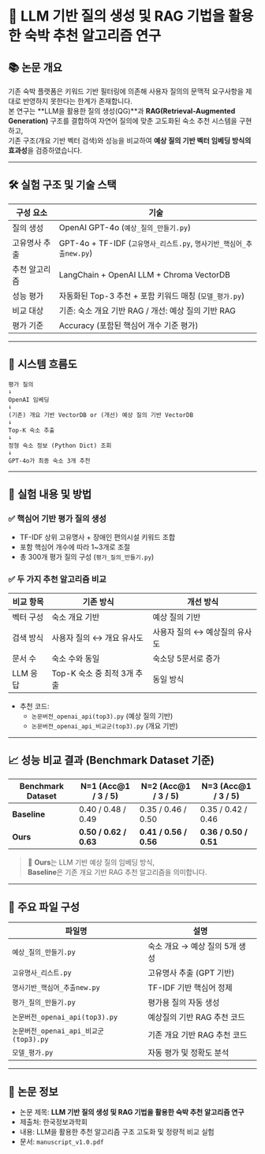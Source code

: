 # 🧠 LLM 기반 질의 생성 및 RAG 기법을 활용한 숙박 추천 알고리즘 연구

## 📚 논문 개요

기존 숙박 플랫폼은 키워드 기반 필터링에 의존해 사용자 질의의 문맥적 요구사항을 제대로 반영하지 못한다는 한계가 존재합니다.  
본 연구는 **LLM을 활용한 질의 생성(QG)**과 **RAG(Retrieval-Augmented Generation)** 구조를 결합하여 자연어 질의에 맞춘 고도화된 숙소 추천 시스템을 구현하고,  
기존 구조(개요 기반 벡터 검색)와 성능을 비교하여 **예상 질의 기반 벡터 임베딩 방식의 효과성**을 검증하였습니다.

---

## 🛠️ 실험 구조 및 기술 스택

| 구성 요소 | 기술 |
|-----------|------|
| 질의 생성 | OpenAI GPT-4o (`예상_질의_만들기.py`) |
| 고유명사 추출 | GPT-4o + TF-IDF (`고유명사_리스트.py`, `명사기반_핵심어_추출new.py`) |
| 추천 알고리즘 | LangChain + OpenAI LLM + Chroma VectorDB |
| 성능 평가 | 자동화된 Top-3 추천 + 포함 키워드 매칭 (`모델_평가.py`) |
| 비교 대상 | 기존: 숙소 개요 기반 RAG / 개선: 예상 질의 기반 RAG |
| 평가 기준 | Accuracy (포함된 핵심어 개수 기준 평가) |

---

## 🔄 시스템 흐름도
```
평가 질의
↓
OpenAI 임베딩
↓
(기존) 개요 기반 VectorDB or (개선) 예상 질의 기반 VectorDB
↓
Top-K 숙소 추출
↓
정형 숙소 정보 (Python Dict) 조회
↓
GPT-4o가 최종 숙소 3개 추천
```

---

## 🔬 실험 내용 및 방법

### ✅ 핵심어 기반 평가 질의 생성
- TF-IDF 상위 고유명사 + 장애인 편의시설 키워드 조합
- 포함 핵심어 개수에 따라 1~3개로 조절
- 총 300개 평가 질의 구성 (`평가_질의_만들기.py`)

### ✅ 두 가지 추천 알고리즘 비교

| 비교 항목 | 기존 방식 | 개선 방식 |
|-----------|-----------|------------|
| 벡터 구성 | 숙소 개요 기반 | 예상 질의 기반 |
| 검색 방식 | 사용자 질의 ↔ 개요 유사도 | 사용자 질의 ↔ 예상질의 유사도 |
| 문서 수 | 숙소 수와 동일 | 숙소당 5문서로 증가 |
| LLM 응답 | Top-K 숙소 중 최적 3개 추출 | 동일 방식 |

- 추천 코드:  
  - `논문버전_openai_api(top3).py` (예상 질의 기반)  
  - `논문버전_openai_api_비교군(top3).py` (개요 기반)

---

## 📈 성능 비교 결과 (Benchmark Dataset 기준)

| Benchmark Dataset | N=1 (Acc@1 / 3 / 5) | N=2 (Acc@1 / 3 / 5) | N=3 (Acc@1 / 3 / 5) |
|--------------------|----------------------|----------------------|----------------------|
| **Baseline**       | 0.40 / 0.48 / 0.49   | 0.35 / 0.46 / 0.50   | 0.35 / 0.42 / 0.46   |
| **Ours**           | **0.50 / 0.62 / 0.63** | **0.41 / 0.56 / 0.56** | **0.36 / 0.50 / 0.51** |

> 🔎 **Ours**는 LLM 기반 예상 질의 임베딩 방식,  
> **Baseline**은 기존 개요 기반 RAG 추천 알고리즘을 의미합니다.

---

## 📁 주요 파일 구성

| 파일명 | 설명 |
|--------|------|
| `예상_질의_만들기.py` | 숙소 개요 → 예상 질의 5개 생성 |
| `고유명사_리스트.py` | 고유명사 추출 (GPT 기반) |
| `명사기반_핵심어_추출new.py` | TF-IDF 기반 핵심어 정제 |
| `평가_질의_만들기.py` | 평가용 질의 자동 생성 |
| `논문버전_openai_api(top3).py` | 예상질의 기반 RAG 추천 코드 |
| `논문버전_openai_api_비교군(top3).py` | 기존 개요 기반 RAG 추천 코드 |
| `모델_평가.py` | 자동 평가 및 정확도 분석 |

---

## 📝 논문 정보

- 논문 제목: **LLM 기반 질의 생성 및 RAG 기법을 활용한 숙박 추천 알고리즘 연구**
- 제출처: 한국정보과학회
- 내용: LLM을 활용한 추천 알고리즘 구조 고도화 및 정량적 비교 실험
- 문서: `manuscript_v1.0.pdf`

